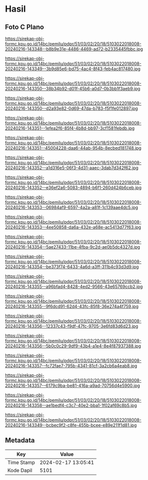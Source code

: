 # Hasil

## Foto C Plano

https://sirekap-obj-formc.kpu.go.id/14bc/pemilu/pdpr/51/03/02/20/18/5103022018008-20240216-143348--b8b9e31e-4486-4469-ad72-b2335445fbbc.jpg

https://sirekap-obj-formc.kpu.go.id/14bc/pemilu/pdpr/51/03/02/20/18/5103022018008-20240216-143349--3b9d85e6-bd75-4ac4-8f43-feb4ac817480.jpg

https://sirekap-obj-formc.kpu.go.id/14bc/pemilu/pdpr/51/03/02/20/18/5103022018008-20240216-143350--38b34b92-d01f-45b6-a0d7-0b3bb1f3aeb9.jpg

https://sirekap-obj-formc.kpu.go.id/14bc/pemilu/pdpr/51/03/02/20/18/5103022018008-20240216-143350--d2a93e82-0d69-47da-b783-f5f1fe012897.jpg

https://sirekap-obj-formc.kpu.go.id/14bc/pemilu/pdpr/51/03/02/20/18/5103022018008-20240216-143351--1efea2f6-85f4-4b8d-bb97-3cf1581febdb.jpg

https://sirekap-obj-formc.kpu.go.id/14bc/pemilu/pdpr/51/03/02/20/18/5103022018008-20240216-143351--45004228-daa6-44ab-954b-8ecbed181748.jpg

https://sirekap-obj-formc.kpu.go.id/14bc/pemilu/pdpr/51/03/02/20/18/5103022018008-20240216-143352--a1d316e5-06f3-4d31-aaec-3dab7d342f62.jpg

https://sirekap-obj-formc.kpu.go.id/14bc/pemilu/pdpr/51/03/02/20/18/5103022018008-20240216-143352--e36ef2a6-5083-4894-b6f1-260d424b6ceb.jpg

https://sirekap-obj-formc.kpu.go.id/14bc/pemilu/pdpr/51/03/02/20/18/5103022018008-20240216-143353--06984af9-6597-4a2a-a81f-1c139aae4dc5.jpg

https://sirekap-obj-formc.kpu.go.id/14bc/pemilu/pdpr/51/03/02/20/18/5103022018008-20240216-143353--4ee50858-da6a-432e-a68e-ac5413d77f63.jpg

https://sirekap-obj-formc.kpu.go.id/14bc/pemilu/pdpr/51/03/02/20/18/5103022018008-20240216-143354--5ae27433-11be-4fba-9c2d-ae0b5dc4327d.jpg

https://sirekap-obj-formc.kpu.go.id/14bc/pemilu/pdpr/51/03/02/20/18/5103022018008-20240216-143354--be373f74-6433-4a6d-a3ff-311b4c93d3d9.jpg

https://sirekap-obj-formc.kpu.go.id/14bc/pemilu/pdpr/51/03/02/20/18/5103022018008-20240216-143355--a96bfad4-8428-4ed2-9566-43e65769ccb2.jpg

https://sirekap-obj-formc.kpu.go.id/14bc/pemilu/pdpr/51/03/02/20/18/5103022018008-20240216-143355--9f6dcd91-62d4-43fc-85f8-36e274a4f759.jpg

https://sirekap-obj-formc.kpu.go.id/14bc/pemilu/pdpr/51/03/02/20/18/5103022018008-20240216-143356--12337c43-f9df-47fc-9705-3e6fd83d6d23.jpg

https://sirekap-obj-formc.kpu.go.id/14bc/pemilu/pdpr/51/03/02/20/18/5103022018008-20240216-143356--5b0c0c29-9df9-43b4-a1e4-8e4f87937388.jpg

https://sirekap-obj-formc.kpu.go.id/14bc/pemilu/pdpr/51/03/02/20/18/5103022018008-20240216-143357--fc72fae7-795b-4341-81cf-3a2cb6a4eab8.jpg

https://sirekap-obj-formc.kpu.go.id/14bc/pemilu/pdpr/51/03/02/20/18/5103022018008-20240216-143357--6179c9ba-be81-416a-a9ad-70756d4e5900.jpg

https://sirekap-obj-formc.kpu.go.id/14bc/pemilu/pdpr/51/03/02/20/18/5103022018008-20240216-143358--ae1bedf4-c3c7-40e2-bba1-1f02af69c8b5.jpg

https://sirekap-obj-formc.kpu.go.id/14bc/pemilu/pdpr/51/03/02/20/18/5103022018008-20240216-143349--bcbec9f2-c8fe-455b-bcee-e89e211f1d81.jpg


## Metadata

| Key        | Value               |
| ---------- | ------------------- |
| Time Stamp | 2024-02-17 13:05:41 |
| Kode Dapil | 5101                |




